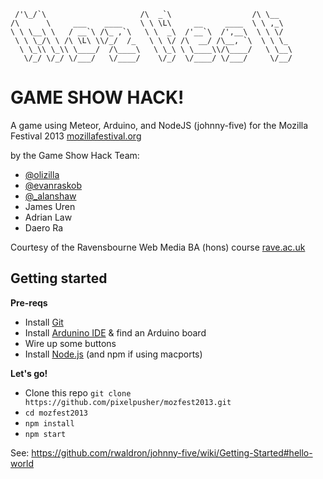 ```
 /'\_/`\                     /\  _`\                  /\ \__   
/\      \     ___    ____    \ \ \L\     __     ____  \ \ ,_\  
\ \ \__\ \   / __`\ /\_ ,`\   \ \  _\  /'__`\  /',__\  \ \ \/  
 \ \ \_/\ \ /\ \L\ \\/_/  /_   \ \ \/ /\  __/ /\__, `\  \ \ \_ 
  \ \_\\ \_\\ \____/  /\____\   \ \_\ \ \____\\/\____/   \ \__\
   \/_/ \/_/ \/___/   \/____/    \/_/  \/____/ \/___/     \/__/
```

GAME SHOW HACK!
===============

A game using Meteor, Arduino, and NodeJS (johnny-five) for the Mozilla Festival 2013 [mozillafestival.org](http://mozillafestival.org/)

by the Game Show Hack Team:

- [@olizilla](https://twitter.com/olizilla)
- [@evanraskob](https://twitter.com/evanraskob)
- [@_alanshaw](https://twitter.com/_alanshaw)
- James Uren
- Adrian Law
- Daero Ra

Courtesy of the Ravensbourne Web Media BA (hons) course [rave.ac.uk](http://rave.ac.uk/)

## Getting started

**Pre-reqs**
- Install [Git](http://git-scm.com/)
- Install [Ardunino IDE](http://arduino.cc/en/Main/Software#toc1) & find an Arduino board
- Wire up some buttons
- Install [Node.js](http://nodejs.org/) (and npm if using macports)

**Let's go!**
- Clone this repo `git clone https://github.com/pixelpusher/mozfest2013.git`
- `cd mozfest2013`
- `npm install`
- `npm start`


See: 
https://github.com/rwaldron/johnny-five/wiki/Getting-Started#hello-world
